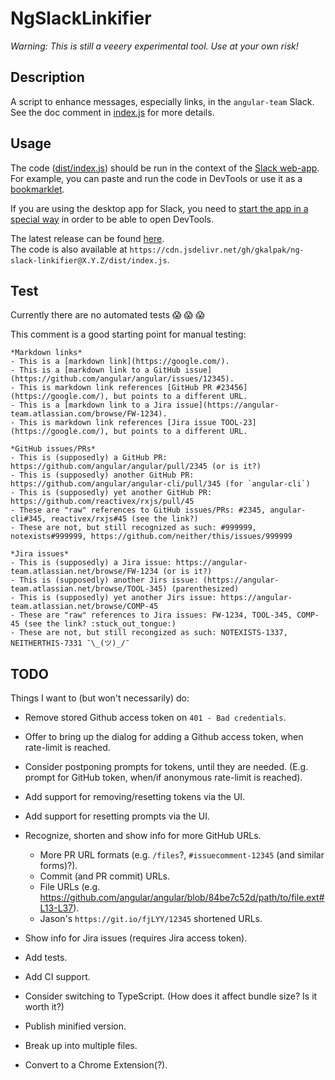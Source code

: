 # NgSlackLinkifier

_Warning:_
_This is still a veeery experimental tool._
_Use at your own risk!_


## Description

A script to enhance messages, especially links, in the `angular-team` Slack. See the doc comment in
[index.js][index] for more details.


## Usage

The code ([dist/index.js][index-dist]) should be run in the context of the [Slack web-app][slack]. For example, you can
paste and run the code in DevTools or use it as a [bookmarklet].

If you are using the desktop app for Slack, you need to [start the app in a special way][slack-app-dev] in order to be
able to open DevTools.

The latest release can be found [here][releases].<br />
The code is also available at `https://cdn.jsdelivr.net/gh/gkalpak/ng-slack-linkifier@X.Y.Z/dist/index.js`.


## Test

Currently there are no automated tests :scream: :scream: :scream:

This comment is a good starting point for manual testing:

```
*Markdown links*
- This is a [markdown link](https://google.com/).
- This is a [markdown link to a GitHub issue](https://github.com/angular/angular/issues/12345).
- This is markdown link references [GitHub PR #23456](https://google.com/), but points to a different URL.
- This is a [markdown link to a Jira issue](https://angular-team.atlassian.com/browse/FW-1234).
- This is markdown link references [Jira issue TOOL-23](https://google.com/), but points to a different URL.

*GitHub issues/PRs*
- This is (supposedly) a GitHub PR: https://github.com/angular/angular/pull/2345 (or is it?)
- This is (supposedly) another GitHub PR: https://github.com/angular/angular-cli/pull/345 (for `angular-cli`)
- This is (supposedly) yet another GitHub PR: https://github.com/reactivex/rxjs/pull/45
- These are "raw" references to GitHub issues/PRs: #2345, angular-cli#345, reactivex/rxjs#45 (see the link?)
- These are not, but still recognized as such: #999999, notexists#999999, https://github.com/neither/this/issues/999999

*Jira issues*
- This is (supposedly) a Jira issue: https://angular-team.atlassian.net/browse/FW-1234 (or is it?)
- This is (supposedly) another Jirs issue: (https://angular-team.atlassian.net/browse/TOOL-345) (parenthesized)
- This is (supposedly) yet another Jirs issue: https://angular-team.atlassian.net/browse/COMP-45
- These are "raw" references to Jira issues: FW-1234, TOOL-345, COMP-45 (see the link? :stuck_out_tongue:)
- These are not, but still recongized as such: NOTEXISTS-1337, NEITHERTHIS-7331 ¯\_(ツ)_/¯
```


## TODO

Things I want to (but won't necessarily) do:

- Remove stored Github access token on `401 - Bad credentials`.
- Offer to bring up the dialog for adding a Github access token, when rate-limit is reached.
- Consider postponing prompts for tokens, until they are needed. (E.g. prompt for GitHub token, when/if anonymous rate-limit is reached).
- Add support for removing/resetting tokens via the UI.
- Add support for resetting prompts via the UI.
- Recognize, shorten and show info for more GitHub URLs.
  - More PR URL formats (e.g. `/files`?, `#issuecomment-12345` (and similar forms)?).
  - Commit (and PR commit) URLs.
  - File URLs (e.g. https://github.com/angular/angular/blob/84be7c52d/path/to/file.ext#L13-L37).
  - Jason's `https://git.io/fjLYY/12345` shortened URLs.
- Show info for Jira issues (requires Jira access token).

- Add tests.
- Add CI support.
- Consider switching to TypeScript. (How does it affect bundle size? Is it worth it?)
- Publish minified version.
- Break up into multiple files.

- Convert to a Chrome Extension(?).


[bookmarklet]: https://en.wikipedia.org/wiki/Bookmarklet
[index]: ./index.js
[index-dist]: ./dist/index.js
[releases]: https://github.com/gkalpak/ng-slack-linkifier/releases
[slack]: https://slack.com/
[slack-app-dev]: https://www.reddit.com/r/Slack/comments/955dro/how_do_i_open_the_chromium_developer_tools_in_the
